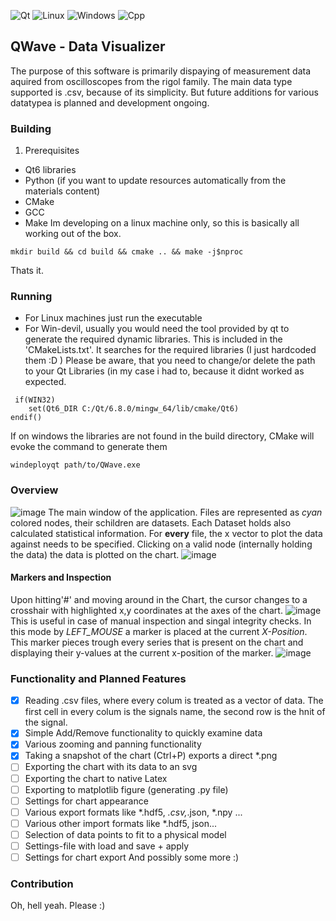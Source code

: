
![Qt](https://img.shields.io/badge/Qt-%23217346.svg?style=for-the-badge&logo=Qt&logoColor=white)  ![Linux](https://img.shields.io/badge/Linux-FCC624?style=for-the-badge&logo=linux&logoColor=black) ![Windows](https://img.shields.io/badge/Windows-0078D6?style=for-the-badge&logo=windows&logoColor=white) 
![Cpp](https://img.shields.io/badge/Cpp)



## QWave - Data Visualizer
The purpose of this software is primarily dispaying of 
measurement data aquired from oscilloscopes from the rigol family.
The main data type supported is .csv, because of its simplicity. But future additions for various datatypea 
is planned and development ongoing.

### Building
1. Prerequisites 
- Qt6 libraries 
- Python (if you want to update resources automatically from the materials content)
- CMake 
- GCC
- Make
Im developing on a linux machine only, so this is basically all working out of the box.
```
mkdir build && cd build && cmake .. && make -j$nproc
```
Thats it. 
### Running
- For Linux machines just run the executable
- For Win-devil, usually you would need the tool provided by qt to generate the required dynamic libraries. This is included in the 'CMakeLists.txt'. It searches for the required libraries (I just hardcoded them :D ) Please be aware, that you need to change/or delete the path to your Qt Libraries (in my case i had to, because it didnt worked as expected.
```
 if(WIN32)
    set(Qt6_DIR C:/Qt/6.8.0/mingw_64/lib/cmake/Qt6)
endif()
```
If on windows the libraries are not found in the build directory, CMake will evoke the command to generate them
```
windeployqt path/to/QWave.exe
```
### Overview
![image](https://github.com/user-attachments/assets/224410fd-6fee-4267-89ec-e9b06a3622f8)
The main window of the application. Files are represented as _cyan_ colored nodes, their schildren are datasets. Each Dataset holds also calculated statistical information. For __every__ file, the x vector to plot the data against needs to be specified. Clicking on a valid node (internally holding the data) the data is plotted on the chart. 
![image](https://github.com/user-attachments/assets/d9a9abab-528d-46da-a848-775092bd8e1e)


#### Markers and Inspection
Upon hitting'#' and moving around in the Chart, the cursor changes to a crosshair with highlighted x,y coordinates at the axes of the chart.
![image](https://github.com/user-attachments/assets/08662f09-8d34-4ce6-96ff-1f7ad5fd8562)
This is useful in case of manual inspection and singal integrity checks. In this mode by _LEFT_MOUSE_ a marker is placed at the current _X-Position_. This marker pieces trough every series that is present on the chart and displaying their y-values at the current x-position of the marker. 
![image](https://github.com/user-attachments/assets/2a941f08-d21d-44d0-97b0-1b28bdbf260f)

### Functionality and Planned Features
- [x] Reading .csv files, where every colum is treated as a vector of data. The first cell in every colum is the signals name, the second row is the hnit of the signal.
- [x] Simple Add/Remove functionality to quickly examine data
- [x] Various zooming and panning functionality  
- [x] Taking a snapshot of the chart (Ctrl+P) exports a direct *.png
- [ ] Exporting the chart with its data to an svg
- [ ] Exporting the chart to native Latex
- [ ] Exporting to matplotlib figure (generating .py file)
- [ ] Settings for chart appearance
- [ ] Various export formats like *.hdf5, *.csv,*.json, *.npy ...
- [ ] Various other import formats like *.hdf5, json...
- [ ] Selection of data points to fit to a physical model
- [ ] Settings-file with load and save + apply
- [ ] Settings for chart export
And possibly some more :)

### Contribution
Oh, hell yeah. Please :)


